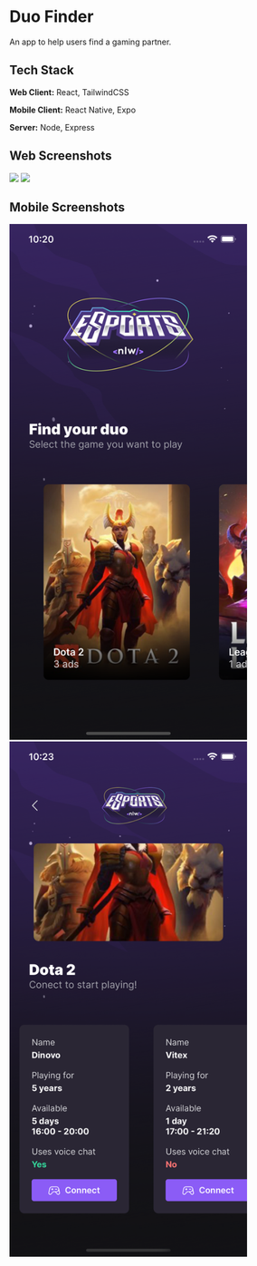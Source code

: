 # Duo Finder

An app to help users find a gaming partner.


## Tech Stack

**Web Client:** React, TailwindCSS

**Mobile Client:** React Native, Expo

**Server:** Node, Express

## Web Screenshots

<img src='screenshots/web1.png' width='830'>
<img src='screenshots/web2.png' width='830'>

## Mobile Screenshots

<img src='screenshots/mobile1.png' width='420'>
<img src='screenshots/mobile2.png' width='420'>